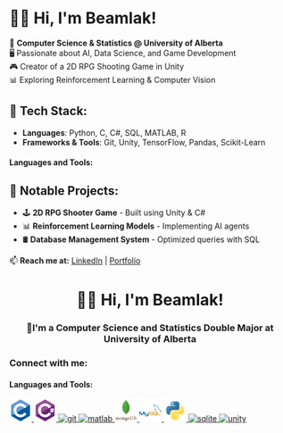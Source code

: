 

# 👋🏾 Hi, I'm Beamlak!
🚀 **Computer Science & Statistics @ University of Alberta**  
🖥️ Passionate about AI, Data Science, and Game Development  
🎮 Creator of a 2D RPG Shooting Game in Unity  
📊 Exploring Reinforcement Learning & Computer Vision  

## 🔧 Tech Stack:
- **Languages**: Python, C, C#, SQL, MATLAB, R  
- **Frameworks & Tools**: Git, Unity, TensorFlow, Pandas, Scikit-Learn  
<h4 align="left">Languages and Tools:</h4>

## 📌 Notable Projects:
- 🕹️ **2D RPG Shooter Game** - Built using Unity & C#  
- 📊 **Reinforcement Learning Models** - Implementing AI agents  
- 🛢️ **Database Management System** - Optimized queries with SQL  

📫 **Reach me at:** [LinkedIn](#) | [Portfolio](#)



<h1 align="center">👋🏾 Hi, I'm Beamlak!</h1>
<h3 align="center">🚀I'm a Computer Science and Statistics Double Major at University of Alberta</h3>

<h3 align="left">Connect with me:</h3>
<p align="left">
</p>

<h4 align="left">Languages and Tools:</h4>
<p align="left"> <a href="https://www.cprogramming.com/" target="_blank" rel="noreferrer"> <img src="https://raw.githubusercontent.com/devicons/devicon/master/icons/c/c-original.svg" alt="c" width="40" height="40"/> </a> <a href="https://www.w3schools.com/cs/" target="_blank" rel="noreferrer"> <img src="https://raw.githubusercontent.com/devicons/devicon/master/icons/csharp/csharp-original.svg" alt="csharp" width="40" height="40"/> </a> <a href="https://git-scm.com/" target="_blank" rel="noreferrer"> <img src="https://www.vectorlogo.zone/logos/git-scm/git-scm-icon.svg" alt="git" width="40" height="40"/> </a> <a href="https://www.mathworks.com/" target="_blank" rel="noreferrer"> <img src="https://upload.wikimedia.org/wikipedia/commons/2/21/Matlab_Logo.png" alt="matlab" width="40" height="40"/> </a> <a href="https://www.mongodb.com/" target="_blank" rel="noreferrer"> <img src="https://raw.githubusercontent.com/devicons/devicon/master/icons/mongodb/mongodb-original-wordmark.svg" alt="mongodb" width="40" height="40"/> </a> <a href="https://www.mysql.com/" target="_blank" rel="noreferrer"> <img src="https://raw.githubusercontent.com/devicons/devicon/master/icons/mysql/mysql-original-wordmark.svg" alt="mysql" width="40" height="40"/> </a> <a href="https://www.python.org" target="_blank" rel="noreferrer"> <img src="https://raw.githubusercontent.com/devicons/devicon/master/icons/python/python-original.svg" alt="python" width="40" height="40"/> </a> <a href="https://www.sqlite.org/" target="_blank" rel="noreferrer"> <img src="https://www.vectorlogo.zone/logos/sqlite/sqlite-icon.svg" alt="sqlite" width="40" height="40"/> </a> <a href="https://unity.com/" target="_blank" rel="noreferrer"> <img src="https://www.vectorlogo.zone/logos/unity3d/unity3d-icon.svg" alt="unity" width="40" height="40"/> </a> </p>
